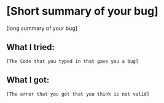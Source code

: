 # [Short summary of your bug]
[long summary of your bug]

## What I tried:
```
[The Code that you typed in that gave you a bug]
```

## What I got:
```
[The error that you got that you think is not valid]
```

